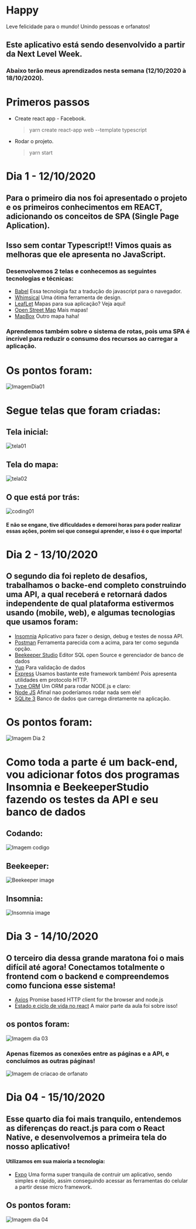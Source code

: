 # Happy
 Leve felicidade para o mundo! Unindo pessoas e orfanatos!

## Este aplicativo está sendo desenvolvido a partir da Next Level Week.
### Abaixo terão meus aprendizados nesta semana (12/10/2020 à 18/10/2020).

# Primeros passos
- Create react app - Facebook.
    > yarn create react-app web --template typescript
- Rodar o projeto.
    > yarn start

# Dia 1 - 12/10/2020

## Para o primeiro dia nos foi apresentado o projeto e os primeiros conhecimentos em REACT, adicionando os conceitos de SPA (Single Page Aplication).
## Isso sem contar Typescript!! Vimos quais as melhoras que ele apresenta no JavaScript.
### Desenvolvemos 2 telas e conhecemos as seguintes tecnologias e técnicas:

- [Babel](https://babeljs.io/)
Essa tecnologia faz a tradução do javascript para o navegador.
- [Whimsical](https://whimsical.com/)
Uma ótima ferramenta de design.
- [LeafLet](https://leafletjs.com/)
Mapas para sua aplicação? Veja aqui!
- [Open Street Map](https://www.openstreetmap.org/)
Mais mapas!
- [MapBox](https://www.mapbox.com/)
Outro mapa haha!

### Aprendemos também sobre o sistema de rotas, pois uma SPA é incrível para reduzir o consumo dos recursos ao carregar a aplicação.

# Os pontos foram:

![ImagemDia01](./readmePhotos/dia01.PNG)

# Segue telas que foram criadas:

## Tela inicial:
![tela01](./readmePhotos/tela01.png)
## Tela do mapa:
![tela02](./readmePhotos/tela02.png)
## O que está por trás:
![coding01](./readmePhotos/coding01.png)

#### E não se engane, tive dificuldades e demorei horas para poder realizar essas ações, porém sei que consegui aprender, e isso é o que importa!

# Dia 2 - 13/10/2020

## O segundo dia foi repleto de desafios, trabalhamos o backe-end completo construindo uma API, a qual receberá e retornará dados independente de qual plataforma estivermos usando (mobile, web), e algumas tecnologias que usamos foram:

- [Insomnia](https://insomnia.rest/)
Aplicativo para fazer o design, debug e testes de nossa API.
- [Postman](https://www.postman.com/)
Ferramenta parecida com a acima, para ter como segunda opção.
- [Beekeeper Studio](https://www.beekeeperstudio.io/)
Editor SQL open Source e gerenciador de banco de dados
- [Yup](https://github.com/jquense/yup)
Para validação de dados
- [Express](https://expressjs.com/)
Usamos bastante este framework também! Pois apresenta utilidades em protocolo HTTP.
- [Type ORM](https://typeorm.io/#/)
Um ORM para rodar NODE.js
e claro:
- [Node JS](https://nodejs.org/en/)
Afinal nao poderíamos rodar nada sem ele!
- [SQLite 3](https://sqlite.org/index.html)
Banco de dados que carrega diretamente na aplicação.

# Os pontos foram:

![Imagem Dia 2](./readmePhotos/dia02.png)

# Como toda a parte é um back-end, vou adicionar fotos dos programas Insomnia e BeekeeperStudio fazendo os testes da API e seu banco de dados

## Codando:
![Imagem codigo](./readmePhotos/coding02.png)
## Beekeeper:
![Beekeeper image](./readmePhotos/beekeeper.png)
## Insomnia:
![Insomnia image](./readmePhotos/insomnia.png)


# Dia 3 - 14/10/2020

## O terceiro dia dessa grande maratona foi o mais difícil até agora! Conectamos totalmente o frontend com o backend e compreendemos como funciona esse sistema!

- [Axios](https://github.com/axios/axios)
Promise based HTTP client for the browser and node.js
- [Estado e ciclo de vida no react](https://pt-br.reactjs.org/docs/state-and-lifecycle.html)
A maior parte da aula foi sobre isso!

## os pontos foram:

![Imagem dia 03](./readmePhotos/dia03.png)

### Apenas fizemos as conexões entre as páginas e a API, e concluímos as outras páginas!

![Imagem de criacao de orfanato](./readmePhotos/tela03.png)

# Dia 04 - 15/10/2020

## Esse quarto dia foi mais tranquilo, entendemos as diferenças do react.js para com o React Native, e desenvolvemos a primeira tela do nosso aplicativo!

#### Utilizamos em sua maioria a tecnologia:
- [Expo](https://expo.io/)
Uma forma super tranquila de contruir um aplicativo, sendo simples e rápido, assim conseguindo acessar as ferramentas do celular a partir desse micro framework.

## Os pontos foram:
![Imagem dia 04](./readmePhotos/dia04.png)
